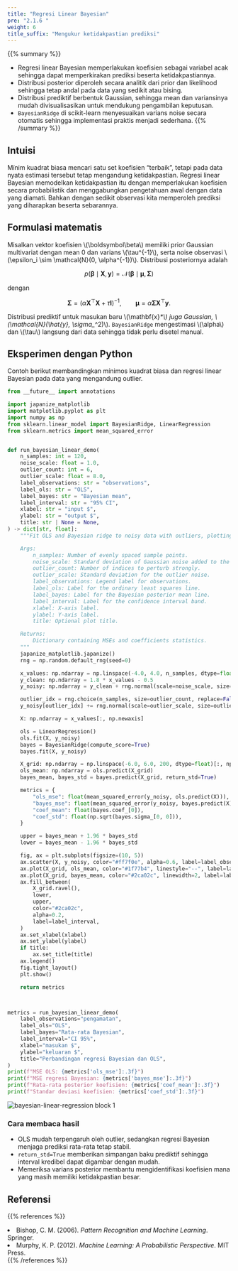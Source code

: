 ```yaml
---
title: "Regresi Linear Bayesian"
pre: "2.1.6 "
weight: 6
title_suffix: "Mengukur ketidakpastian prediksi"
---
```


{{% summary %}}
- Regresi linear Bayesian memperlakukan koefisien sebagai variabel acak sehingga dapat memperkirakan prediksi beserta ketidakpastiannya.
- Distribusi posterior diperoleh secara analitik dari prior dan likelihood sehingga tetap andal pada data yang sedikit atau bising.
- Distribusi prediktif berbentuk Gaussian, sehingga mean dan variansinya mudah divisualisasikan untuk mendukung pengambilan keputusan.
- `BayesianRidge` di scikit-learn menyesuaikan varians noise secara otomatis sehingga implementasi praktis menjadi sederhana.
{{% /summary %}}

## Intuisi
Mínim kuadrat biasa mencari satu set koefisien “terbaik”, tetapi pada data nyata estimasi tersebut tetap mengandung ketidakpastian. Regresi linear Bayesian memodelkan ketidakpastian itu dengan memperlakukan koefisien secara probabilistik dan menggabungkan pengetahuan awal dengan data yang diamati. Bahkan dengan sedikit observasi kita memperoleh prediksi yang diharapkan beserta sebarannya.

## Formulasi matematis
Misalkan vektor koefisien \\(\boldsymbol\beta\\) memiliki prior Gaussian multivariat dengan mean 0 dan varians \\(\tau^{-1}\\), serta noise observasi \\(\epsilon_i \sim \mathcal{N}(0, \alpha^{-1})\\). Distribusi posteriornya adalah

$$
p(\boldsymbol\beta \mid \mathbf{X}, \mathbf{y}) = \mathcal{N}(\boldsymbol\beta \mid \boldsymbol\mu, \mathbf{\Sigma})
$$

dengan

$$
\mathbf{\Sigma} = (\alpha \mathbf{X}^\top \mathbf{X} + \tau \mathbf{I})^{-1}, \qquad
\boldsymbol\mu = \alpha \mathbf{\Sigma} \mathbf{X}^\top \mathbf{y}.
$$

Distribusi prediktif untuk masukan baru \\(\mathbf{x}_*\\) juga Gaussian, \\(\mathcal{N}(\hat{y}_*, \sigma_*^2)\\). `BayesianRidge` mengestimasi \\(\alpha\\) dan \\(\tau\\) langsung dari data sehingga tidak perlu disetel manual.

## Eksperimen dengan Python
Contoh berikut membandingkan mínimos kuadrat biasa dan regresi linear Bayesian pada data yang mengandung outlier.

```python
from __future__ import annotations

import japanize_matplotlib
import matplotlib.pyplot as plt
import numpy as np
from sklearn.linear_model import BayesianRidge, LinearRegression
from sklearn.metrics import mean_squared_error


def run_bayesian_linear_demo(
    n_samples: int = 120,
    noise_scale: float = 1.0,
    outlier_count: int = 6,
    outlier_scale: float = 8.0,
    label_observations: str = "observations",
    label_ols: str = "OLS",
    label_bayes: str = "Bayesian mean",
    label_interval: str = "95% CI",
    xlabel: str = "input $",
    ylabel: str = "output $",
    title: str | None = None,
) -> dict[str, float]:
    """Fit OLS and Bayesian ridge to noisy data with outliers, plotting results.

    Args:
        n_samples: Number of evenly spaced sample points.
        noise_scale: Standard deviation of Gaussian noise added to the base line.
        outlier_count: Number of indices to perturb strongly.
        outlier_scale: Standard deviation for the outlier noise.
        label_observations: Legend label for observations.
        label_ols: Label for the ordinary least squares line.
        label_bayes: Label for the Bayesian posterior mean line.
        label_interval: Label for the confidence interval band.
        xlabel: X-axis label.
        ylabel: Y-axis label.
        title: Optional plot title.

    Returns:
        Dictionary containing MSEs and coefficients statistics.
    """
    japanize_matplotlib.japanize()
    rng = np.random.default_rng(seed=0)

    x_values: np.ndarray = np.linspace(-4.0, 4.0, n_samples, dtype=float)
    y_clean: np.ndarray = 1.8 * x_values - 0.5
    y_noisy: np.ndarray = y_clean + rng.normal(scale=noise_scale, size=x_values.shape)

    outlier_idx = rng.choice(n_samples, size=outlier_count, replace=False)
    y_noisy[outlier_idx] += rng.normal(scale=outlier_scale, size=outlier_idx.shape)

    X: np.ndarray = x_values[:, np.newaxis]

    ols = LinearRegression()
    ols.fit(X, y_noisy)
    bayes = BayesianRidge(compute_score=True)
    bayes.fit(X, y_noisy)

    X_grid: np.ndarray = np.linspace(-6.0, 6.0, 200, dtype=float)[:, np.newaxis]
    ols_mean: np.ndarray = ols.predict(X_grid)
    bayes_mean, bayes_std = bayes.predict(X_grid, return_std=True)

    metrics = {
        "ols_mse": float(mean_squared_error(y_noisy, ols.predict(X))),
        "bayes_mse": float(mean_squared_error(y_noisy, bayes.predict(X))),
        "coef_mean": float(bayes.coef_[0]),
        "coef_std": float(np.sqrt(bayes.sigma_[0, 0])),
    }

    upper = bayes_mean + 1.96 * bayes_std
    lower = bayes_mean - 1.96 * bayes_std

    fig, ax = plt.subplots(figsize=(10, 5))
    ax.scatter(X, y_noisy, color="#ff7f0e", alpha=0.6, label=label_observations)
    ax.plot(X_grid, ols_mean, color="#1f77b4", linestyle="--", label=label_ols)
    ax.plot(X_grid, bayes_mean, color="#2ca02c", linewidth=2, label=label_bayes)
    ax.fill_between(
        X_grid.ravel(),
        lower,
        upper,
        color="#2ca02c",
        alpha=0.2,
        label=label_interval,
    )
    ax.set_xlabel(xlabel)
    ax.set_ylabel(ylabel)
    if title:
        ax.set_title(title)
    ax.legend()
    fig.tight_layout()
    plt.show()

    return metrics



metrics = run_bayesian_linear_demo(
    label_observations="pengamatan",
    label_ols="OLS",
    label_bayes="Rata-rata Bayesian",
    label_interval="CI 95%",
    xlabel="masukan $",
    ylabel="keluaran $",
    title="Perbandingan regresi Bayesian dan OLS",
)
print(f"MSE OLS: {metrics['ols_mse']:.3f}")
print(f"MSE regresi Bayesian: {metrics['bayes_mse']:.3f}")
print(f"Rata-rata posterior koefisien: {metrics['coef_mean']:.3f}")
print(f"Standar deviasi koefisien: {metrics['coef_std']:.3f}")

```

![bayesian-linear-regression block 1](/images/basic/regression/bayesian-linear-regression_block01_id.png)

### Cara membaca hasil
- OLS mudah terpengaruh oleh outlier, sedangkan regresi Bayesian menjaga prediksi rata-rata tetap stabil.
- `return_std=True` memberikan simpangan baku prediktif sehingga interval kredibel dapat digambar dengan mudah.
- Memeriksa varians posterior membantu mengidentifikasi koefisien mana yang masih memiliki ketidakpastian besar.

## Referensi
{{% references %}}
<li>Bishop, C. M. (2006). <i>Pattern Recognition and Machine Learning</i>. Springer.</li>
<li>Murphy, K. P. (2012). <i>Machine Learning: A Probabilistic Perspective</i>. MIT Press.</li>
{{% /references %}}
